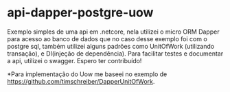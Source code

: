 # api-dapper-postgre-uow

Exemplo simples de uma api em .netcore, nela utilizei o micro ORM Dapper para acesso ao banco de dados que 
no caso desse exemplo foi com o postgre sql, também utilizei alguns padrões como UnitOfWork (utilizando transação), e DI(injeção de dependência). Para facilitar testes e documentar a api, utilizei o swagger. Espero ter contribuído!


*Para implementação do Uow me baseei no exemplo de https://github.com/timschreiber/DapperUnitOfWork.



